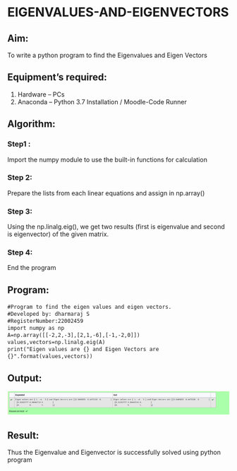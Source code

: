 # EIGENVALUES-AND-EIGENVECTORS
## Aim:
To write a python program to find the Eigenvalues and Eigen Vectors
## Equipment’s required:
1. 	Hardware – PCs
2. 	Anaconda – Python 3.7 Installation / Moodle-Code Runner
## Algorithm:
### Step1 :

Import the numpy module to use the built-in functions for calculation
### Step 2:

Prepare the lists from each linear equations and assign in np.array()
### Step 3:

Using the np.linalg.eig(), we get two results (first is eigenvalue and second is eigenvector) of the given matrix.
### Step 4:

End the program

## Program:
```
#Program to find the eigen values and eigen vectors.
#Developed by: dharmaraj S
#RegisterNumber:22002459
import numpy as np
A=np.array([[-2,2,-3],[2,1,-6],[-1,-2,0]])
values,vectors=np.linalg.eig(A)
print("Eigen values are {} and Eigen Vectors are {}".format(values,vectors))

```


## Output:
![output](op.png)


## Result:
Thus the Eigenvalue and Eigenvector is successfully solved using python program
